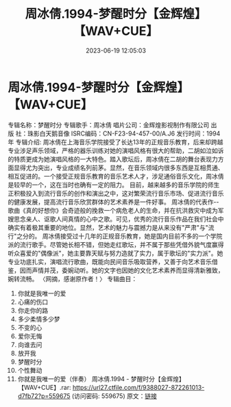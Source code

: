 ﻿---
title: 周冰倩.1994-梦醒时分【金辉煌】【WAV+CUE】
date: 2023-06-19 12:05:03
categories: WAV车载音乐、镜像
tags: 华语中文
---
# 周冰倩.1994-梦醒时分【金辉煌】【WAV+CUE】

专辑名称：梦醒时分
专辑歌手：周冰倩
唱片公司：金辉煌影视制作有限公司
出 版 社：珠影白天鹅音像
ISRC编码：CN-F23-94-457-00/A.J6
发行时间：1994年
专辑介绍:
周冰倩在上海音乐学院接受了长达13年的正规音乐教育，后来却跨越专业涉足声乐领域，严格的器乐训练对她的演唱风格有很大的帮助，二胡如泣如诉的特质更成为她演唱风格的一大特色。踏入歌坛后，周冰倩在二胡的舞台表现力方面显得尤为突出，专业成绩名列前茅。显然，在音乐领域内很多东西是互相贯通、相互促进的。一个接受正规音乐教育的音乐艺术人才，涉足通俗音乐文化，周冰倩是较早的一个，这在当时也确有一定的阻力。
目前，越来越多的音乐学院的师生正积极投入到流行音乐的创作和演出之中，这对繁荣流行音乐市场、促进流行音乐的健康发展，提高流行音乐欣赏群体的艺术素养是一件好事。
周冰倩的代表作--歌曲《真的好想你》会奇迹般的挽救一个病危老人的生命，并在抗洪救灾中成为军嫂思念亲人、讴歌人间真情的心中之歌。可见，优秀的流行音乐作品在我们社会中确实有着极其重要的地位。显然，艺术的魅力与震撼力是从来没有"严肃"与"流行"之分的。
周冰倩接受过十几年的正规音乐教育，她是国内目前不多的一个学院派的流行歌手。尽管她长相不错，但她走红歌坛，并不属于那些凭借外貌气度赢得听众喜爱的"偶像派"，她主要靠天赋与努力造就了实力，属于歌坛的"实力派"。她专业功底扎实，演唱流行歌曲，既能向民间音乐吸取营养，又善于向艺术音乐借鉴，因而声情并茂，委婉动听。她的文字也因她的文化艺术素养而显得清新雅致，婉转流畅。
〈网摘，感谢原作者！〉
专辑曲目：
01. 你就是我唯一的爱
02. 心痛的伤口
03. 你走你的路
04. 多少柔情多少梦
05. 不变的心
06. 爱你无悔
07. 向谁去问
08. 放开我
09. 梦醒时分
10. 个性舞动
11. 你就是我唯一的爱（伴奏）
周冰倩.1994 - 梦醒时分【金辉煌】【WAV+CUE】.rar: https://url27.ctfile.com/f/9388027-872261013-d7fb72?p=559675
(访问密码: 559675)
原文：[链接](https://blog.sina.com.cn/s/blog_1647c7e76010312em.html)